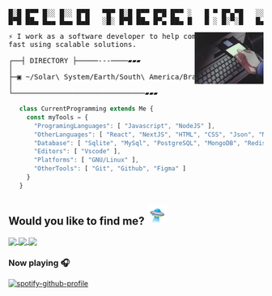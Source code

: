 <pre>
█░█ █▀▀ █░░ █░░ █▀█   ▀█▀ █░█ █▀▀ █▀█ █▀▀ ░   █ ▀ █▀▄▀█   ░░█ █▀▀ █▀▀
█▀█ ██▄ █▄▄ █▄▄ █▄█   ░█░ █▀█ ██▄ █▀▄ ██▄ █   █ ░ █░▀░█   █▄█ ██▄ █▀░         
</pre>

<img align="right" src="./assets/68747470733a2f2f692e70696e696d672e636f6d2f6f726967696e616c732f38352f64662f35652f38356466356538663066643331363235386136616539386563396238326561382e676966.gif" width="27%" />

<pre>
⚡️ I work as a software developer to help companies to grow up 
fast using scalable solutions.
  
┌──┤ DIRECTORY ├─────---────▰▰▰
│
├─▣ ~/Solar\ System/Earth/South\ America/Brazil/SP/Sao\ Paulo/
│
└───────────────────────────────▰▰▰
</pre>

```js
   class CurrentProgramming extends Me {
     const myTools = {
       "ProgramingLanguages": [ "Javascript", "NodeJS" ],
       "OtherLanguages": [ "React", "NextJS", "HTML", "CSS", "Json", "Markdown" ],
       "Database": [ "Sqlite", "MySql", "PostgreSQL", "MongoDB", "Redis" ],
       "Editors": [ "Vscode" ],
       "Platforms": [ "GNU/Linux" ],
       "OtherTools": [ "Git", "Github", "Figma" ]
     }
   }
```

## Would you like to find me? <img width="40" src="./assets/68747470733a2f2f656d2d636f6e74656e742e7a6f626a2e6e65742f736f757263652f6a6f79706978656c732d616e696d6174696f6e732f3336362f666c79696e672d7361756365725f31663666382e676966.gif">

<p align="left">
  <a href="mailto:jeferson.s.silva1@gmail.com" target="_blank" alt="jeferson.s.silva1@gmail.com">
    <img align="center" src="https://img.shields.io/badge/Gmail-EA4335.svg?style=for-the-badge&logo=Gmail&logoColor=white">
  </a> <a href="https://www.linkedin.com/in/jefersonsilva01/" target="_blank" alt="https://www.linkedin.com/in/jefersonsilva01/">
    <img align="center" src="https://img.shields.io/badge/LinkedIn-0A66C2.svg?style=for-the-badge&logo=LinkedIn&logoColor=white">
  </a> <a href="tel:+5511964780592" target="_blank" alt="5511964780592">
    <img align="center" src="https://img.shields.io/badge/WhatsApp-25D366.svg?style=for-the-badge&logo=WhatsApp&logoColor=white">
  </a> 
</p>

### Now playing 🎧

[![spotify-github-profile](https://spotify-github-profile.vercel.app/api/view?uid=jeferson.silva9191&cover_image=true&theme=natemoo-re&show_offline=false&background_color=121212&interchange=false&bar_color=53b14f&bar_color_cover=true)](https://spotify-github-profile.vercel.app/api/view?uid=jeferson.silva9191&redirect=true)
